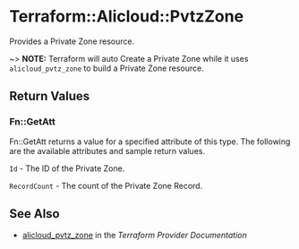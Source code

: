 # Terraform::Alicloud::PvtzZone

Provides a Private Zone resource.

~> **NOTE:** Terraform will auto Create a Private Zone while it uses `alicloud_pvtz_zone` to build a Private Zone resource.

## Return Values

### Fn::GetAtt

Fn::GetAtt returns a value for a specified attribute of this type. The following are the available attributes and sample return values.

`Id` - The ID of the Private Zone.

`RecordCount` - The count of the Private Zone Record.

## See Also

* [alicloud_pvtz_zone](https://www.terraform.io/docs/providers/alicloud/r/pvtz_zone.html) in the _Terraform Provider Documentation_